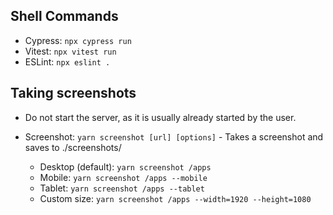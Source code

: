 ## Shell Commands

- Cypress: `npx cypress run`
- Vitest: `npx vitest run`
- ESLint: `npx eslint .`

## Taking screenshots

- Do not start the server, as it is usually already started by the user.

- Screenshot: `yarn screenshot [url] [options]` - Takes a screenshot and saves to ./screenshots/
  - Desktop (default): `yarn screenshot /apps`
  - Mobile: `yarn screenshot /apps --mobile`
  - Tablet: `yarn screenshot /apps --tablet`
  - Custom size: `yarn screenshot /apps --width=1920 --height=1080`

